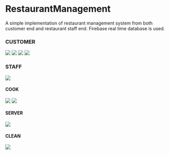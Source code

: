 # RestaurantManagement

A simple implementation of restaurant management system from both customer end and restaurant staff end. Firebase real time database is used.

### CUSTOMER
<img src="./asset/cust_table.png" /> <img src="./asset/cust_menus.png" /> <img src="./asset/cust_bill.png"/> <img src="./asset/cust_review.png" />

### STAFF
<img src="./asset/staff_login.png" />

#### COOK
<img src="./asset/cook_table.png" /> <img src="./asset/cook_table_menus.png" />

#### SERVER
<img src="./asset/server.png" />

#### CLEAN
<img src="./asset/cleaner.png" />
